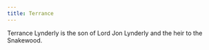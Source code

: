 ```yaml
---
title: Terrance
---
```


Terrance Lynderly is the son of Lord Jon Lynderly and the heir to the Snakewood.


